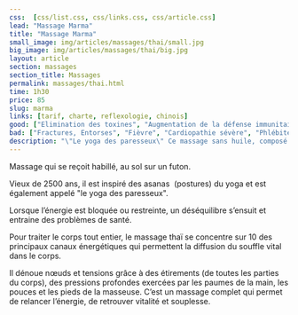 ```yaml
---
css:  [css/list.css, css/links.css, css/article.css]
lead: "Massage Marma"
title: "Massage Marma"
small_image: img/articles/massages/thai/small.jpg
big_image: img/articles/massages/thai/big.jpg
layout: article
section: massages
section_title: Massages
permalink: massages/thai.html
time: 1h30
price: 85
slug: marma
links: [tarif, charte, reflexologie, chinois]
good: ["Elimination des toxines", "Augmentation de la défense immunitaire", "Meilleure souplesse corporelle", "Stimulation des circulations sanguine et lymphatique", "Plus grand confort de vie"]
bad: ["Fractures, Entorses", "Fièvre", "Cardiopathie sévère", "Phlébite", "Varice", "Inflammation musculaire"]
description: "\"Le yoga des paresseux\" Ce massage sans huile, composé d'étirements, de pressions avec les paumes de la main vous permettra de retrouver vitalité et souplesse en douceur."
---
```


Massage qui se reçoit habillé, au sol sur un futon. 

Vieux de 2500 ans, il est inspiré des asanas 
(postures) du yoga et est également appelé
"le yoga des paresseux".

Lorsque l’énergie est bloquée ou restreinte,
un déséquilibre s’ensuit et entraine des
problèmes de santé.

Pour traiter le corps tout entier, le massage thaï se concentre 
sur 10 des principaux canaux énergétiques qui permettent 
la diffusion du souffle vital dans le corps.

Il dénoue nœuds et tensions grâce à des 
étirements (de toutes les parties du corps), des pressions 
profondes exercées par les paumes de la main, les pouces
et les pieds de la masseuse. 
C’est un massage complet qui permet de relancer l’énergie, 
de retrouver vitalité et souplesse.



